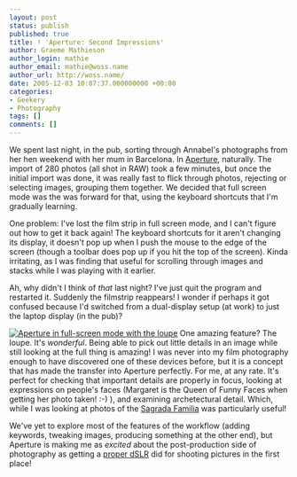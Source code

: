 ```yaml
---
layout: post
status: publish
published: true
title: ! 'Aperture: Second Impressions'
author: Graeme Mathieson
author_login: mathie
author_email: mathie@woss.name
author_url: http://woss.name/
date: 2005-12-03 10:07:37.000000000 +00:00
categories:
- Geekery
- Photography
tags: []
comments: []
---
```

We spent last night, in the pub, sorting through Annabel's photographs from her hen weekend with her mum in Barcelona.  In <a href="http://www.apple.com/aperture/">Aperture</a>, naturally.  The import of 280 photos (all shot in RAW) took a few minutes, but once the initial import was done, it was really fast to flick through photos, rejecting or selecting images, grouping them together.  We decided that full screen mode was the was forward for that, using the keyboard shortcuts that I'm gradually learning.

One problem:  I've lost the film strip in full screen mode, and I can't figure out how to get it back again!  The keyboard shortcuts for it aren't changing its display, it doesn't pop up when I push the mouse to the edge of the screen (though a toolbar does pop up if you hit the top of the screen).  Kinda irritating, as I was finding that useful for scrolling through images and stacks while I was playing with it earlier.

Ah, why didn't I think of <em>that</em> last night?  I've just quit the program and restarted it.  Suddenly the filmstrip reappears!  I wonder if perhaps it got confused because I'd switched from a dual-display setup (at work) to just the laptop display (in the pub)?

<a href="http://woss.name/wp-content/Fullscreenloupe.jpg"><img src='http://woss.name/wp-content/thumb-Fullscreenloupe.jpg' alt='Aperture in full-screen mode with the loupe' class="alignright" /></a> One amazing feature?  The loupe.  It's <em>wonderful</em>.  Being able to pick out little details in an image while still looking at the full thing is amazing!  I was never into my film photography enough to have discovered one of these devices before, but it is a concept that has made the transfer into Aperture perfectly.  For me, at any rate.  It's perfect for checking that important details are properly in focus, looking at expressions on people's faces (Margaret is the Queen of Funny Faces when getting her photo taken! :-) ), and examining archetectural detail.  Which, while I was looking at photos of the <a href="http://www.sagradafamilia.org/">Sagrada Familia</a> was particularly useful!

We've yet to explore most of the features of the workflow (adding keywords, tweaking images, producing something at the other end), but Aperture is making me as <em>excited</em> about the post-production side of photography as getting a <a href="http://woss.name/2005/08/13/my-photography-kit/">proper dSLR</a> did for shooting pictures in the first place!
